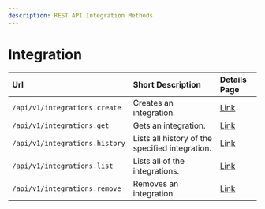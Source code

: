 ```yaml
---
description: REST API Integration Methods
---
```


# Integration

| Url | Short Description | Details Page |
| :--- | :--- | :--- |
| `/api/v1/integrations.create` | Creates an integration. | [Link](create.md) |
| `/api/v1/integrations.get` | Gets an integration. | [Link](get.md) |
| `/api/v1/integrations.history` | Lists all history of the specified integration. | [Link](history.md) |
| `/api/v1/integrations.list` | Lists all of the integrations. | [Link](list.md) |
| `/api/v1/integrations.remove` | Removes an integration. | [Link](remove.md) |

